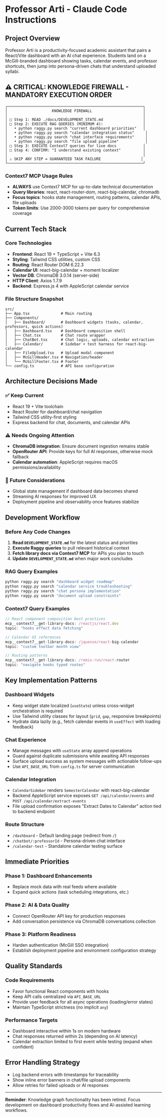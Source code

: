 # Professor Arti - Claude Code Instructions

## Project Overview
Professor Arti is a productivity-focused academic assistant that pairs a React/Vite dashboard with an AI chat experience. Students land on a McGill-branded dashboard showing tasks, calendar events, and professor shortcuts, then jump into persona-driven chats that understand uploaded syllabi.

## ⚠️ CRITICAL: KNOWLEDGE FIREWALL - MANDATORY EXECUTION ORDER

```
┌─────────────────────────────────────────────────────────────┐
│                    KNOWLEDGE FIREWALL                       │
│                                                             │
│ □ Step 1: READ ./docs/DEVELOPMENT_STATE.md                  │
│ □ Step 2: EXECUTE RAG QUERIES (MINIMUM 4):                  │
│   • python raggy.py search "current dashboard priorities"   │
│   • python raggy.py search "calendar integration status"     │
│   • python raggy.py search "chat interface requirements"     │
│   • python raggy.py search "file upload pipeline"            │
│ □ Step 3: EXECUTE Context7 queries for live docs            │
│ □ Step 4: CONFIRM: "I understand existing context"          │
│                                                             │
│ ⚠️ SKIP ANY STEP = GUARANTEED TASK FAILURE                  │
└─────────────────────────────────────────────────────────────┘
```

### Context7 MCP Usage Rules
- **ALWAYS** use Context7 MCP for up-to-date technical documentation
- **Query libraries**: react, react-router-dom, react-big-calendar, chromadb
- **Focus topics**: hooks state management, routing patterns, calendar APIs, file uploads
- **Token limits**: Use 2000-3000 tokens per query for comprehensive coverage

## Current Tech Stack

### Core Technologies
- **Frontend**: React 19 + TypeScript + Vite 6.3
- **Styling**: Tailwind CSS utilities, custom CSS
- **Routing**: React Router DOM 6.22.3
- **Calendar UI**: react-big-calendar + moment localizer
- **Vector DB**: ChromaDB 3.0.14 (server-side)
- **HTTP Client**: Axios 1.7.9
- **Backend**: Express.js 4 with AppleScript calendar service

### File Structure Snapshot
```
src/
├── App.tsx              # Main routing
├── Components/
│   ├── Dashboard/       # Dashboard widgets (tasks, calendar, professors, quick actions)
│   ├── Dashboard.tsx    # Dashboard composition shell
│   ├── Chat.tsx         # Chat route wrapper
│   ├── ChatBot.tsx      # Chat logic, uploads, calendar extraction
│   ├── Calendar/        # Sidebar + test harness for react-big-calendar
│   ├── FileUpload.tsx   # Upload modal component
│   ├── McGillHeader.tsx # Navigation/header
│   └── McGillFooter.tsx # Footer
└── config.ts            # API base configuration
```

## Architecture Decisions Made

### ✅ Keep Current
- React 19 + Vite toolchain
- React Router for dashboard/chat navigation
- Tailwind CSS utility-first styling
- Express backend for chat, documents, and calendar APIs

### ⚠️ Needs Ongoing Attention
- **ChromaDB integration**: Ensure document ingestion remains stable
- **OpenRouter API**: Provide keys for full AI responses, otherwise mock fallback
- **Calendar automation**: AppleScript requires macOS permissions/availability

### 🔄 Future Considerations
- Global state management if dashboard data becomes shared
- Streaming AI responses for improved UX
- Deployment pipeline and observability once features stabilize

## Development Workflow

### Before Any Code Changes
1. **Read `DEVELOPMENT_STATE.md`** for the latest status and priorities
2. **Execute Raggy queries** to pull relevant historical context
3. **Fetch library docs via Context7 MCP** for APIs you plan to touch
4. **Update `DEVELOPMENT_STATE.md`** when major work concludes

### RAG Query Examples
```bash
python raggy.py search "dashboard widget roadmap"
python raggy.py search "calendar service troubleshooting"
python raggy.py search "chat persona implementation"
python raggy.py search "document upload constraints"
```

### Context7 Query Examples
```javascript
// React component composition best practices
mcp__context7__get-library-docs: /reactjs/react.dev
topic: "hooks effect data fetching"

// Calendar UI references
mcp__context7__get-library-docs: /jquense/react-big-calendar
topic: "custom toolbar month view"

// Routing patterns
mcp__context7__get-library-docs: /remix-run/react-router
topic: "navigate hooks typed routes"
```

## Key Implementation Patterns

### Dashboard Widgets
- Keep widget state localized (`useState`) unless cross-widget orchestration is required
- Use Tailwind utility classes for layout (`grid`, `gap`, responsive breakpoints)
- Hydrate data lazily (e.g., fetch calendar events in `useEffect` with loading feedback)

### Chat Experience
- Manage messages with `useState` array append operations
- Guard against duplicate submissions while awaiting API responses
- Surface upload success as system messages with actionable follow-ups
- Use `API_BASE_URL` from `config.ts` for server communication

### Calendar Integration
- `CalendarSidebar` renders `SemesterCalendar` with react-big-calendar
- Backend AppleScript service exposes `GET /api/calendar/events` and `POST /api/calendar/extract-events`
- File upload confirmation exposes "Extract Dates to Calendar" action tied to backend endpoint

### Route Structure
- `/dashboard` - Default landing page (redirect from `/`)
- `/chatbot/:professorId` - Persona-driven chat interface
- `/calendar-test` - Standalone calendar testing surface

## Immediate Priorities

### Phase 1: Dashboard Enhancements
- Replace mock data with real feeds where available
- Expand quick actions (task scheduling integrations, etc.)

### Phase 2: AI & Data Quality
- Connect OpenRouter API key for production responses
- Add conversation persistence via ChromaDB conversations collection

### Phase 3: Platform Readiness
- Harden authentication (McGill SSO integration)
- Establish deployment pipeline and environment configuration strategy

## Quality Standards

### Code Requirements
- Favor functional React components with hooks
- Keep API calls centralized via `API_BASE_URL`
- Provide user feedback for all async operations (loading/error states)
- Maintain TypeScript strictness (no implicit `any`)

### Performance Targets
- Dashboard interactive within 1s on modern hardware
- Chat responses returned within 2s (depending on AI latency)
- Calendar extraction limited to first event while testing (expand when confident)

## Error Handling Strategy
- Log backend errors with timestamps for traceability
- Show inline error banners in chat/file upload components
- Allow retries for failed uploads or AI responses

---

**Reminder**: Knowledge graph functionality has been retired. Focus development on dashboard productivity flows and AI-assisted learning workflows.
